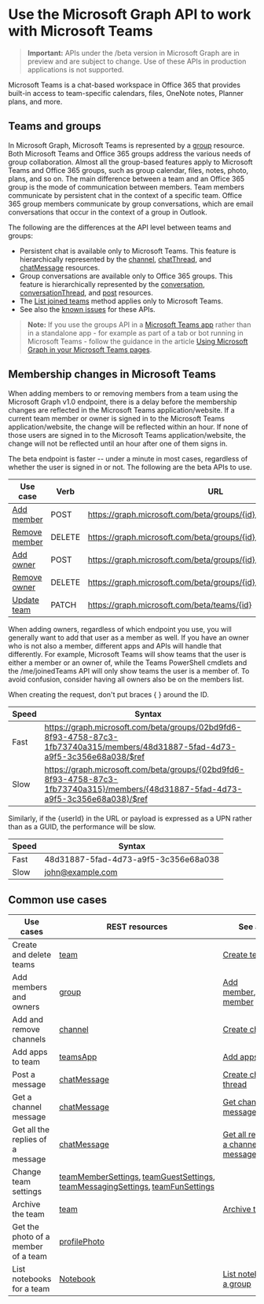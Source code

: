 # Use the Microsoft Graph API to work with Microsoft Teams

> **Important:** APIs under the /beta version in Microsoft Graph are in preview and are subject to change. Use of these APIs in production applications is not supported.

Microsoft Teams is a chat-based workspace in Office 365 that provides built-in access to team-specific calendars, files, OneNote notes, Planner plans, and more.

## Teams and groups

In Microsoft Graph, Microsoft Teams is represented by a [group](../resources/group.md) resource. Both Microsoft Teams and Office 365 groups address 
the various needs of group collaboration. Almost all the group-based features apply to Microsoft Teams and 
Office 365 groups, such as group calendar, files, notes, photo, plans, and so on. The main difference between a team and an Office 365 group is the mode of communication 
between members. Team members communicate by persistent chat in the context of a specific team. Office 365 group members communicate by group conversations, 
which are email conversations that occur in the context of a group in Outlook.

The following are the differences at the API level between teams and groups: 

- Persistent chat is available only to Microsoft Teams. This feature is hierarchically represented by the 
[channel](../resources/channel.md), [chatThread](../resources/chatthread.md), and [chatMessage](../resources/chatmessage.md) resources.
- Group conversations are available only to Office 365 groups. This feature is hierarchically represented by 
the [conversation](../resources/conversation.md), [conversationThread](../resources/conversationthread.md), and [post](../resources/post.md) resources. 
- The [List joined teams](../api/user_list_joinedteams.md) method applies only to Microsoft Teams.
- See also the [known issues](../../../concepts/known_issues.md) for these APIs.

>**Note:** If you use the groups API in a [Microsoft Teams app](https://docs.microsoft.com/en-us/microsoftteams/platform/#apps-in-microsoft-teams) 
rather than in a standalone app - for example as part of a tab or bot running in Microsoft Teams - follow the guidance in the article 
[Using Microsoft Graph in your Microsoft Teams pages](https://docs.microsoft.com/en-us/microsoftteams/platform/resources/microsoft-graph).

## Membership changes in Microsoft Teams

When adding members to or removing members from a team using the Microsoft Graph v1.0 endpoint,
there is a delay before the membership changes are reflected in the Microsoft Teams application/website.
If a current team member or owner is signed in to the Microsoft Teams application/website,
the change will be reflected within an hour.
If none of those users are signed in to the Microsoft Teams application/website,
the change will not be reflected until an hour after one of them signs in.

The beta endpoint is faster -- under a minute in most cases,
regardless of whether the user is signed in or not. The following are the beta APIs to use.

| Use case      | Verb      | URL |
| ------------------------------------- | ------------------------------------------------------------ | ------------------------------------------------------------ |
| [Add member](../api/group_post_members.md)	| POST	    | https://graph.microsoft.com/beta/groups/{id}/members/$ref  |
| [Remove member](../api/group_delete_members.md)	| DELETE	| https://graph.microsoft.com/beta/groups/{id}/members/{userId}/$ref |
| [Add owner](../api/group_post_owners.md)     | POST	    | https://graph.microsoft.com/beta/groups/{id}/owners/$ref |
| [Remove owner](../api/group_delete_owners.md)	| DELETE	| https://graph.microsoft.com/beta/groups/{id}/owners/{userId}/$ref |
| [Update team](../api/team_update.md)	| PATCH     | https://graph.microsoft.com/beta/teams/{id} |

When adding owners, regardless of which endpoint you use, you will generally want to add that user as a member as well. 
If you have an owner who is not also a member, different apps and APIs will handle that differently. 
For example, Microsoft Teams will show teams that the user is either a member or an owner of, 
while the Teams PowerShell cmdlets and the /me/joinedTeams API will only show teams the user is a member of. 
To avoid confusion, consider having all owners also be on the members list.

When creating the request, don't put braces { } around the ID.

| Speed | Syntax | 
| ------ | ----- |
| Fast | https://graph.microsoft.com/beta/groups/02bd9fd6-8f93-4758-87c3-1fb73740a315/members/48d31887-5fad-4d73-a9f5-3c356e68a038/$ref | 
| Slow | https://graph.microsoft.com/beta/groups/{02bd9fd6-8f93-4758-87c3-1fb73740a315}/members/{48d31887-5fad-4d73-a9f5-3c356e68a038}/$ref | 

Similarly, if the {userId} in the URL or payload is expressed as a UPN rather than as a GUID, the performance will be slow.

| Speed | Syntax | 
| ------ | ----- |
| Fast | 48d31887-5fad-4d73-a9f5-3c356e68a038 | 
| Slow | john@example.com | 

## Common use cases  
| Use cases                             | REST resources                                               | See also                                                     |
| ------------------------------------- | ------------------------------------------------------------ | ------------------------------------------------------------ |
| Create and delete teams               | [team](team.md) | [Create team](../api/team_put_teams.md) |
| Add members and owners                | [group](../resources/group.md) | [Add member](../api/group_post_members.md), [Remove member](../api/group_delete_members.md) |
| Add and remove channels               | [channel](../resources/channel.md) | [Create channel](../api/group_post_channels.md) |
| Add apps to team                      | [teamsApp](../resources/teamsApp.md) | [Add apps](../api/teams_apps_add.md) |
| Post a message                        | [chatMessage](../resources/chatmessage.md) | [Create chat thread](../api/channel_post_chatthreads.md) |
| Get a channel message                 | [chatMessage](../resources/chatmessage.md) | [Get channel message](../api/channel_get_message.md) |
| Get all the replies of a message      | [chatMessage](../resources/chatmessage.md) | [Get all replies to a channel message](../api/channel_list_messagereplies.md) |
| Change team settings                  | [teamMemberSettings](../resources/teammembersettings.md), [teamGuestSettings](../resources/teamGuestSettings.md), [teamMessagingSettings](../resources/teammessagingsettings.md), [teamFunSettings](../resources/teamFunSettings.md) |                                                              |
| Archive the team                      | [team](team.md) | [Archive team](../api/team_archive.md) | 
| Get the photo of a member of a team   | [profilePhoto](../../v1.0/api/profilephoto_get.md) |                                                              |
| List notebooks for a team             | [Notebook](../../v1.0/resources/notebook.md) | [List notebooks in a group](../../v1.0/api/onenote_list_notebooks.md) |





